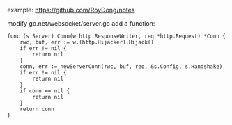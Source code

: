 example: https://github.com/RoyDong/notes

modify go.net/websocket/server.go add a function:

    func (s Server) Conn(w http.ResponseWriter, req *http.Request) *Conn {
        rwc, buf, err := w.(http.Hijacker).Hijack()
        if err != nil {
            return nil
        }
        conn, err := newServerConn(rwc, buf, req, &s.Config, s.Handshake)
        if err != nil {
            return nil
        }
        if conn == nil {
            return nil
        }
        return conn
    }
